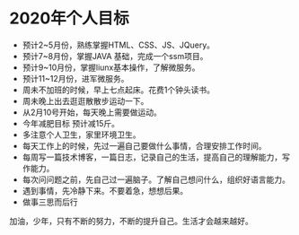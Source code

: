 
# 2020年个人目标

* 预计2~5月份，熟练掌握HTML、CSS、JS、JQuery。
* 预计7~8月份，掌握JAVA 基础，完成一个ssm项目。
* 预计9~10月份，掌握liunx基本操作，了解微服务。
* 预计11~12月份，进军微服务。
* 周未不加班的时候，早上七点起床。花费1个钟头读书。
* 周未晚上出去逛逛散散步运动一下。
* 从2月10号开始，每天晚上需要做运动。
* 今年减肥目标 预计减15斤。
* 多注意个人卫生，家里环境卫生。
* 每天工作上的时候，先过一遍自己要做什么事情，合理安排工作时间。
* 每周写一篇技术博客，一篇日志，记录自己的生活，提高自己的理解能力，写作能力。
* 每次问问题之前，先自己过一遍脑子。了解自己想问什么，组织好语言能力。
* 遇到事情，先冷静下来。不要着急，想想后果。
* 做事三思而后行




加油，少年，只有不断的努力，不断的提升自己。生活才会越来越好。

